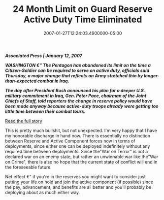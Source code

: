 ﻿---
title: 24 Month Limit on Guard Reserve Active Duty Time Eliminated
date: "2007-01-27T12:24:03.4900000-05:00"
description: WASHINGTON €" The Pentagon has abandoned its limit on the time a Citizen-Soldier can be required to serve on active duty, officials said Thursday, a major change that reflects an Army stretched thin by longer-than-expected combat in Iraq.
featuredImage: /img/default-post-image.jpg
---

***Associated Press | January 12, 2007***

***WASHINGTON €" The Pentagon has abandoned its limit on the time a Citizen-Soldier can be required to serve on active duty, officials said Thursday, a major change that reflects an Army stretched thin by longer-than-expected combat in Iraq.***

***The day after President Bush announced his plan for a deeper U.S. military commitment in Iraq, Gen. Peter Pace, chairman of the Joint Chiefs of Staff, told reporters the change in reserve policy would have been made anyway because active-duty troops already were getting too little time between their combat tours.***

[Read the full story](https://www.military.com/NewsContent/0,13319,122088,00.html?ESRC=marine.nl)

This is pretty much bullshit, but not unexpected. I'm very happy that I have my honorable discharge in hand now. There is essentially no distinction between Reserve and Active Component forces now in terms of deployments, since either one can be deployed indefinitely without any required time between deployments. Since the"War on Terror" is not a declared war on an enemy state, but rather an unwinnable war like the"War on Crime", there is also no hope that the current state of conflict will end in the foreseeable future.

Net effect €" if you're in the reserves you might want to consider just putting your life on hold and join the active component (if possible) since the pay, advancement, and benefits are all better and you'll probably be deploying about as much either way.

